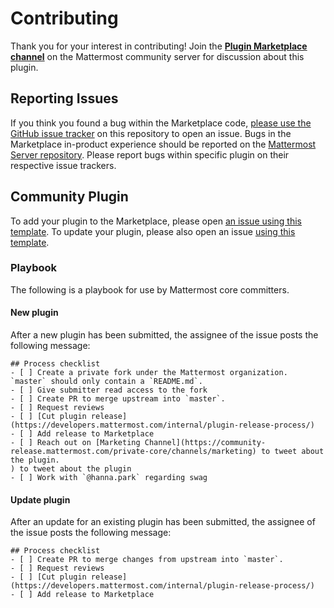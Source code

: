 # Contributing

Thank you for your interest in contributing! Join the [**Plugin Marketplace channel**](https://community.mattermost.com/core/channels/plugins-marketplace) on the Mattermost community server for discussion about this plugin.

## Reporting Issues

If you think you found a bug within the Marketplace code, [please use the GitHub issue tracker](https://github.com/mattermost/mattermost-marketplace/labels/issues/new) on this repository to open an issue. Bugs in the Marketplace in-product experience should be reported on the [Mattermost Server repository](https://github.com/mattermost/mattermost-server/issues/new). Please report bugs within specific plugin on their respective issue trackers.

## Community Plugin

To add your plugin to the Marketplace, please open [an issue using this template](https://github.com/mattermost/mattermost-marketplace/issues/new?template=add_plugin.md). To update your plugin, please also open an issue [using this template](https://github.com/mattermost/mattermost-marketplace/issues/new?template=update_plugin.md).

### Playbook

The following is a playbook for use by Mattermost core committers.

#### New plugin

After a new plugin has been submitted, the assignee of the issue posts the following message:
```
## Process checklist
- [ ] Create a private fork under the Mattermost organization. `master` should only contain a `README.md`.
- [ ] Give submitter read access to the fork
- [ ] Create PR to merge upstream into `master`.
- [ ] Request reviews
- [ ] [Cut plugin release](https://developers.mattermost.com/internal/plugin-release-process/)
- [ ] Add release to Marketplace
- [ ] Reach out on [Marketing Channel](https://community-release.mattermost.com/private-core/channels/marketing) to tweet about the plugin.
) to tweet about the plugin
- [ ] Work with `@hanna.park` regarding swag
```

#### Update plugin

After an update for an existing plugin has been submitted, the assignee of the issue posts the following message:
```
## Process checklist
- [ ] Create PR to merge changes from upstream into `master`.
- [ ] Request reviews
- [ ] [Cut plugin release](https://developers.mattermost.com/internal/plugin-release-process/)
- [ ] Add release to Marketplace
```
